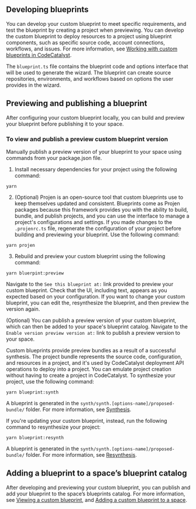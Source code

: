 ## Developing blueprints

You can develop your custom blueprint to meet specific requirements, and test the blueprint by creating a project when previewing. You can develop the custom blueprint to deploy resources to a project using blueprint components, such as specific source code, account connections, workflows, and issues. For more information, see [Working with custom blueprints in CodeCatalyst](https://docs.aws.amazon.com/codecatalyst/latest/userguide/custom-blueprints.html).


The `blueprint.ts` file contains the blueprint code and options interface that will be used to generate the wizard. The blueprint can create source repositories, environments, and workflows based on options the user provides in the wizard.


## Previewing and publishing a blueprint

After configuring your custom blueprint locally, you can build and preview your blueprint before publishing it to your space. 

### To view and publish a preview custom blueprint version

Manually publish a preview version of your blueprint to your space using commands from your package.json file.

1. Install necessary dependencies for your project using the following command:

```
yarn
```
2. (Optional) Projen is an open-source tool that custom blueprints use to keep themselves updated and consistent. Blueprints come as Projen packages because this framework provides you with the ability to build, bundle, and publish projects, and you can use the interface to manage a project's configurations and settings. If you made changes to the `.projenrc.ts` file, regenerate the configuration of your project before building and previewing your blueprint. Use the following command:

```
yarn projen
```

3. Rebuild and preview your custom blueprint using the following command:

```
yarn bluerpint:preview
```

Navigate to the `See this blueprint at:` link provided to preview your custom blueprint. Check that the UI, including text, appears as you expected based on your configuration. If you want to change your custom blueprint, you can edit the, resynthesize the blueprint, and then preview the version again.

(Optional) You can publish a preview version of your custom blueprint, which can then be added to your space's blueprint catalog. Navigate to the `Enable version preview version at:` link to publish a preview version to your space.

Custom blueprints provide preview bundles as a result of a successful synthesis. The project bundle represents the source code, configuration, and resources in a project, and it's used by CodeCatalyst deployment API operations to deploy into a project. You can emulate project creation without having to create a project in CodeCatalyst. To synthesize your project, use the following command:

```
yarn blueprint:synth
```

A blueprint is generated in the `synth/synth.[options-name]/proposed-bundle/` folder. For more information, see [Synthesis](https://docs.aws.amazon.com/codecatalyst/latest/userguide/custom-bp-concepts.html#synthesis-concept).

If you're updating your custom blueprint, instead, run the following command to resynthesize your project:

```
yarn blueprint:resynth
```

A blueprint is generated in the `synth/synth.[options-name]/proposed-bundle/` folder. For more information, see [Resynthesis](https://docs.aws.amazon.com/codecatalyst/latest/userguide/custom-bp-concepts.html#resynthesis-concept).

## Adding a blueprint to a space’s blueprint catalog

After developing and previewing your custom blueprint, you can publish and add your blueprint to the space’s blueprints catalog. For more information, see [Viewing a custom blueprint](https://docs.aws.amazon.com/codecatalyst/latest/userguide/view-bp.html), and [Adding a custom blueprint to a space](https://docs.aws.amazon.com/codecatalyst/latest/userguide/add-remove-bp.html).

